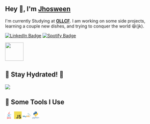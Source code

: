 <h2>Hey 👋, I'm <a href="https://www.youtube.com/watch?v=xvFZjo5PgG0">Jhosween</a></h2>
<p>I'm currently Studying at <strong><a href="https://www.facebook.com/ollcf/">OLLCF</a></strong>. I am working on some side projects, learning a couple new dishes, and trying to conquer the world 😆(jk).</p>
<p><a href="https://www.linkedin.com/in/Jauxsh/"><img src="https://img.shields.io/badge/-@Jauxsh-0077B5?style=flat-square&amp;labelColor=0077B5&amp;logo=LinkedIn&amp;link=https://www.linkedin.com/in/Jauxsh/" alt="LinkedIn Badge"></a> <a href="https://open.spotify.com/user/2qw20an9hw9adeboa4opavo0t"><img src="https://img.shields.io/badge/-@Jauxsh%20-1ED760?style=flat-square&amp;labelColor=fff&amp;logo=Spotify&amp;link=https://open.spotify.com/user/2qw20an9hw9adeboa4opavo0t" alt="Spotify Badge"></a></p>
<p align = "left"> <img width="60" height="60" src="https://media.giphy.com/media/VgCDAzcKvsR6OM0uWg/giphy.gif" width="50"> </p>
<h2>🥤 Stay Hydrated! 🥤</h2>
<img align="center" src="https://media1.giphy.com/media/13HgwGsXF0aiGY/giphy.gif" />
<h2>🚀 Some Tools I Use</h2>
<p align="left">
<img src="https://raw.githubusercontent.com/devicons/devicon/master/icons/java/java-original-wordmark.svg" alt="java" width="25" height="25" />
<img src="https://raw.githubusercontent.com/devicons/devicon/master/icons/javascript/javascript-original.svg" alt="javascript" width="25" height="25" />
<img src="https://raw.githubusercontent.com/devicons/devicon/master/icons/mysql/mysql-original-wordmark.svg" alt="mysql" width="25" height="25" />
<img src="https://raw.githubusercontent.com/devicons/devicon/master/icons/python/python-original-wordmark.svg" alt="python" width="25" height="25" />
</p>
